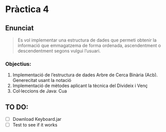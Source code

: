 # Pràctica 4
## Enunciat
> Es vol implementar una estructura de dades que permeti obtenir la informació que emmagatzema de forma ordenada, ascendentment o descendentment segons vulgui l’usuari. 
### Objectius:
1. Implementació de l’estructura de dades Arbre de Cerca Binària (Acb). Generecitat usant la notació <E> 
2. Implementació de mètodes aplicant la tècnica del Divideix i Venç 
3. Col·leccions de Java: Cua

## TO DO:
- [ ] Download Keyboard.jar
- [ ] Test to see if it works